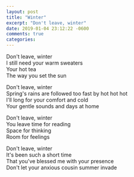 ```yaml
---
layout: post
title: "Winter"
excerpt: "Don't leave, winter"
date: 2019-01-04 23:12:22 -0600
comments: true
categories: 
---
```


Don't leave, winter  
I still need your warm sweaters  
Your hot tea  
The way you set the sun  

Don't leave, winter  
Spring's rains are followed too fast by hot hot hot  
I'll long for your comfort and cold  
Your gentle sounds and days at home  

Don't leave, winter  
You leave time for reading  
Space for thinking  
Room for feelings  

Don't leave, winter  
It's been such a short time  
That you've blessed me with your presence  
Don't let your anxious cousin summer invade